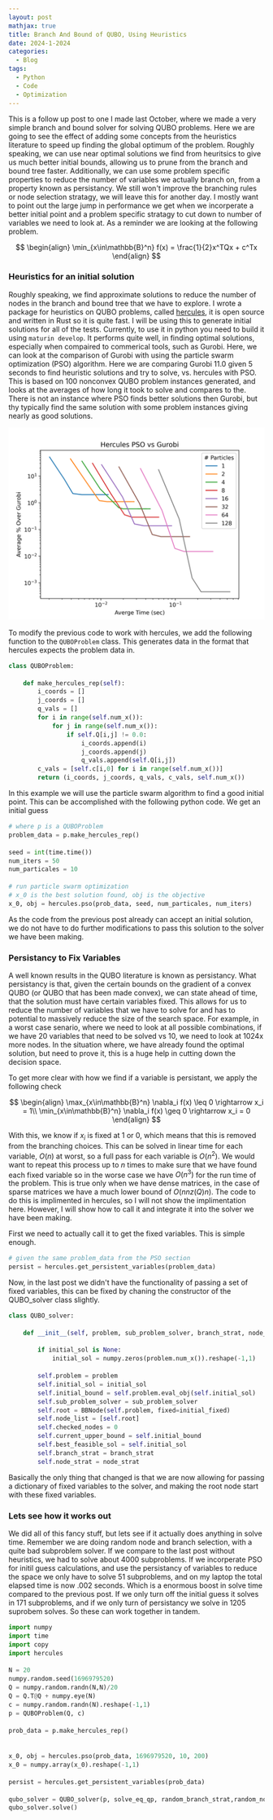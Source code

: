 ```yaml
---
layout: post
mathjax: true
title: Branch And Bound of QUBO, Using Heuristics
date: 2024-1-2024
categories:
  - Blog
tags:
  - Python
  - Code
  - Optimization
---
```


This is a follow up post to one I made last October, where we made a very simple branch and bound solver for solving QUBO problems. Here we are going to see the effect of adding some concepts from the heuristics literature to speed up finding the global optimum of the problem. Roughly speaking, we can use near optimal solutions we find from heuritsics to give us much better initial bounds, allowing us to prune from the branch and bound tree faster. Additionally, we can use some problem specific properties to reduce the number of variables we actually branch on, from a property known as persistancy. We still won't improve the branching rules or node selection stratagy, we will leave this for another day. I mostly want to point out the large jump in performance we get when we incorperate a better initial point and a problem specific stratagy to cut down to number of variables we need to look at. As a reminder we are looking at the following problem.

$$
\begin{align}
\min_{x\in\mathbb{B}^n} f(x) = \frac{1}{2}x^TQx + c^Tx
\end{align}
$$

### Heuristics for an initial solution

Roughly speaking, we find approximate solutions to reduce the number of nodes in the branch and bound tree that we have to explore. I wrote a package for heuristics on QUBO problems, called [hercules](https://crates.io/crates/hercules), it is open source and written in Rust so it is quite fast. I will be using this to generate initial solutions for all of the tests. Currently, to use it in python you need to build it using ``maturin develop``. It performs quite well, in finding optimal solutions, especially when compaired to commerical tools, such as Gurobi. Here, we can look at the comparison of Gurobi with using the particle swarm optimization (PSO) algorithm. Here we are comparing Gurobi 11.0 given 5 seconds to find heuristic solutions and try to solve, vs. hercules with PSO. This is based on 100 nonconvex QUBO problem instances generated, and looks at the averages of how long it took to solve and compares to the. There is not an instance where PSO finds better solutions then Gurobi, but thy typically find the same solution with some problem instances giving nearly as good solutions. 

![](/assets/imgs/TimeVParticle.png)

To modify the previous code to work with hercules, we add the following function to the ``QUBOProblem`` class. This generates data in the format that hercules expects the problem data in.

```python
class QUBOProblem:

    def make_hercules_rep(self):
        i_coords = []
        j_coords = []
        q_vals = []
        for i in range(self.num_x()):
            for j in range(self.num_x()):
                if self.Q[i,j] != 0.0:
                    i_coords.append(i)
                    j_coords.append(j)
                    q_vals.append(self.Q[i,j])
        c_vals = [self.c[i,0] for i in range(self.num_x())]
        return (i_coords, j_coords, q_vals, c_vals, self.num_x())

```

In this example we will use the particle swarm algorithm to find a good initial point. This can be accomplished with the following python code. We get an initial guess 

```python
# where p is a QUBOProblem
problem_data = p.make_hercules_rep()

seed = int(time.time())
num_iters = 50
num_particales = 10

# run particle swarm optimization
# x_0 is the best solution found, obj is the objective
x_0, obj = hercules.pso(prob_data, seed, num_particales, num_iters)
```

As the code from the previous post already can accept an initial solution, we do not have to do further modifications to pass this solution to the solver we have been making. 

### Persistancy to Fix Variables

A well known results in the QUBO literature is known as persistancy. What persistancy is that, given the certain bounds on the gradient of a convex QUBO (or QUBO that has been made convex), we can state ahead of time, that the solution must have certain variables fixed. This allows for us to reduce the number of variables that we have to solve for and has to potential to massively reduce the size of the search space. For example, in a worst case senario, where we need to look at all possible combinations, if we have 20 variables that need to be solved vs 10, we need to look at 1024x more nodes. In the situation where, we have already found the optimal solution, but need to prove it, this is a huge help in cutting down the decision space.

To get more clear with how we find if a variable is persistant, we apply the following check

$$
\begin{align}
\max_{x\in\mathbb{B}^n} \nabla_i f(x) \leq 0 \rightarrow x_i = 1\\
\min_{x\in\mathbb{B}^n} \nabla_i f(x) \geq 0 \rightarrow x_i = 0
\end{align}
$$

With this, we know if $x_i$ is fixed at 1 or 0, which means that this is removed from the branching choices. This can be solved in linear time for each variable, $O(n)$ at worst, so a full pass for each variable is $O(n^2)$. We would want to repeat this process up to $n$ times to make sure that we have found each fixed variable so in the worse case we have $O(n^3)$ for the run time of the problem. This is true only when we have dense matrices, in the case of sparse matrices we have a much lower bound of $O(nnz(Q)n)$. The code to do this is implimented in hercules, so I will not show the implimentation here. However, I will show how to call it and integrate it into the solver we have been making.

First we need to actually call it to get the fixed variables. This is simple enough.

```python
# given the same problem_data from the PSO section
persist = hercules.get_persistent_variables(problem_data)
```

Now, in the last post we didn't have the functionality of passing a set of fixed variables, this can be fixed by chaning the constructor of the QUBO_solver class slightly.

```python
class QUBO_solver:
    
    def __init__(self, problem, sub_problem_solver, branch_strat, node_strat, initial_sol = None, initial_fixed = None):
        
        if initial_sol is None:
            initial_sol = numpy.zeros(problem.num_x()).reshape(-1,1)
        
        self.problem = problem
        self.initial_sol = initial_sol
        self.initial_bound = self.problem.eval_obj(self.initial_sol)
        self.sub_problem_solver = sub_problem_solver
        self.root = BBNode(self.problem, fixed=initial_fixed)
        self.node_list = [self.root]
        self.checked_nodes = 0
        self.current_upper_bound = self.initial_bound
        self.best_feasible_sol = self.initial_sol
        self.branch_strat = branch_strat
        self.node_strat = node_strat
```

Basically the only thing that changed is that we are now allowing for passing a dictionary of fixed variables to the solver, and making the root node start with these fixed variables.


### Lets see how it works out

We did all of this fancy stuff, but lets see if it actually does anything in solve time. Remember we are doing random node and branch selection, with a quite bad subproblem solver. If we compare to the last post without heuristics, we had to solve about 4000 subproblems. If we incorperate PSO for initil guess calculations, and use the persistancy of variables to reduce the space we only have to solve 51 subproblems, and on my laptop the total elapsed time is now $.002$ seconds. Which is a enormous boost in solve time compared to the previous post. If we only turn off the initial guess it solves in 171 subproblems, and if we only turn of persistancy we solve in 1205 suprobem solves. So these can work together in tandem.

```python
import numpy
import time
import copy
import hercules

N = 20
numpy.random.seed(1696979520)
Q = numpy.random.randn(N,N)/20
Q = Q.T@Q + numpy.eye(N)
c = numpy.random.randn(N).reshape(-1,1)
p = QUBOProblem(Q, c)

prob_data = p.make_hercules_rep()


x_0, obj = hercules.pso(prob_data, 1696979520, 10, 200)
x_0 = numpy.array(x_0).reshape(-1,1)

persist = hercules.get_persistent_variables(prob_data)

qubo_solver = QUBO_solver(p, solve_eq_qp, random_branch_strat,random_node_strat, initial_sol = x_0, initial_fixed=persist)
qubo_solver.solve()
```
